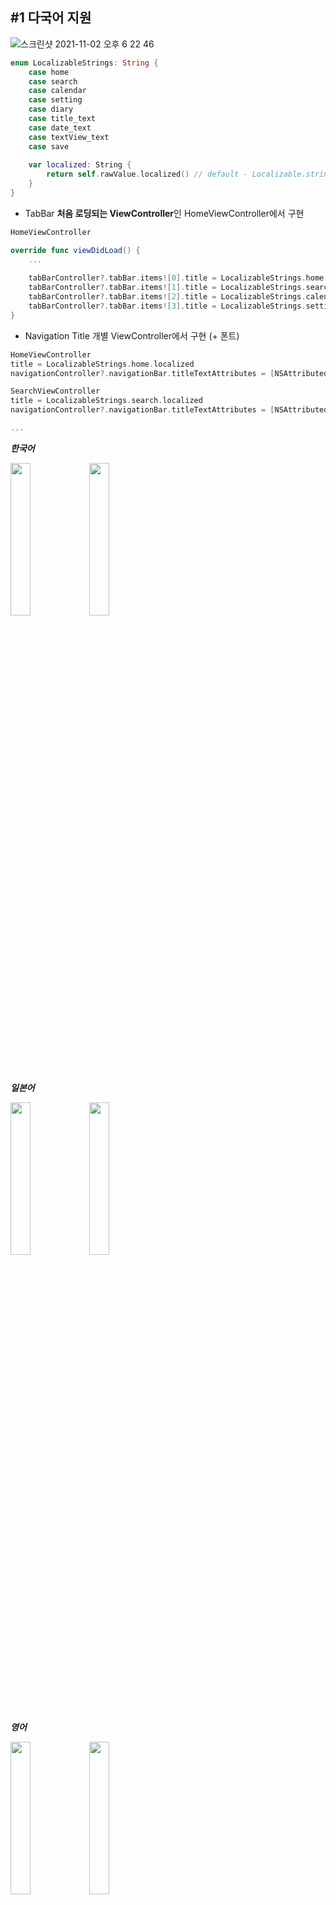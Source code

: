 
## #1 다국어 지원 

![스크린샷 2021-11-02 오후 6 22 46](https://user-images.githubusercontent.com/93528918/139820369-038475c9-a2e9-4e7b-aebf-e200c96f89e0.png)


```swift
enum LocalizableStrings: String {
    case home
    case search
    case calendar
    case setting
    case diary
    case title_text
    case date_text
    case textView_text
    case save
    
    var localized: String {
        return self.rawValue.localized() // default - Localizable.strings
    }
}
```

- TabBar **처음 로딩되는 ViewController**인 HomeViewController에서 구현 

```swift
HomeViewController

override func viewDidLoad() {
    ...
    
    tabBarController?.tabBar.items![0].title = LocalizableStrings.home.localized
    tabBarController?.tabBar.items![1].title = LocalizableStrings.search.localized
    tabBarController?.tabBar.items![2].title = LocalizableStrings.calendar.localized
    tabBarController?.tabBar.items![3].title = LocalizableStrings.setting.localized
}
```

- Navigation Title 
개별 ViewController에서 구현 (+ 폰트) 

```swift
HomeViewController
title = LocalizableStrings.home.localized
navigationController?.navigationBar.titleTextAttributes = [NSAttributedString.Key.font: UIFont().mainDemiBold]

SearchViewController
title = LocalizableStrings.search.localized
navigationController?.navigationBar.titleTextAttributes = [NSAttributedString.Key.font: UIFont().mainDemiBold]

...
```


***한국어***

<img src = "https://user-images.githubusercontent.com/93528918/139818762-b4f65961-0f21-482f-bd59-e774faf1d459.png" width="25%" height="25%"><img src = "https://user-images.githubusercontent.com/93528918/139818770-c5c6cc11-2d11-44f8-bb3b-1ed9fd9c0292.png" width="25%" height="25%">


***일본어***

<img src = "https://user-images.githubusercontent.com/93528918/139818786-1c76e721-5ebf-454c-9734-b57eaaba4f9f.png" width="25%" height="25%"><img src = "https://user-images.githubusercontent.com/93528918/139818795-cb334076-8687-47ed-bc8a-412bf71e1541.png" width="25%" height="25%">


***영어***

<img src = "https://user-images.githubusercontent.com/93528918/139818800-9187c76e-6e2b-4a3e-832f-d2903f7ec908.png" width="25%" height="25%"><img src = "https://user-images.githubusercontent.com/93528918/139818811-c038ce80-a7e0-4410-9646-cc551ce1a19b.png" width="25%" height="25%">



